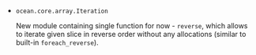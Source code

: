 * `ocean.core.array.Iteration`

  New module containing single function for now - `reverse`, which allows to
  iterate given slice in reverse order without any allocations (similar to
  built-in `foreach_reverse`).
